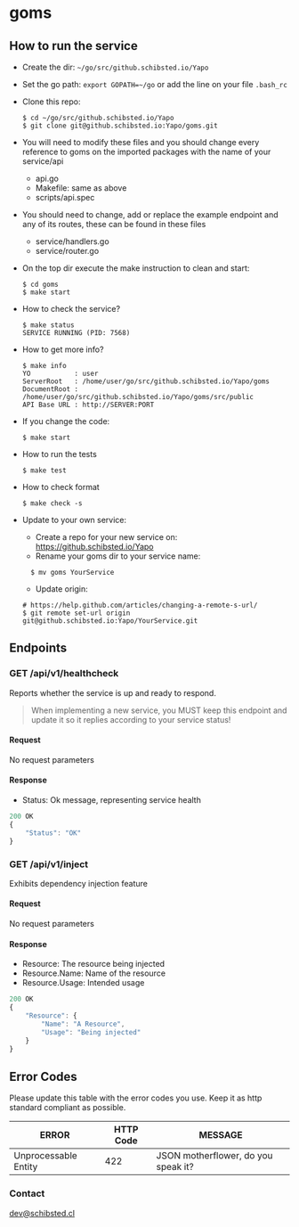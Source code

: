 # goms

## How to run the service

* Create the dir: `~/go/src/github.schibsted.io/Yapo`

* Set the go path: `export GOPATH=~/go` or add the line on your file `.bash_rc`

* Clone this repo:

  ```
  $ cd ~/go/src/github.schibsted.io/Yapo
  $ git clone git@github.schibsted.io:Yapo/goms.git
  ```

* You will need to modify these files and you should change every reference to goms on the imported packages with the name of your service/api
	- api.go
	- Makefile: same as above
	- scripts/api.spec
* You should need to change, add or replace the example endpoint and any of its routes, these can be found in these files
	- service/handlers.go
	- service/router.go

* On the top dir execute the make instruction to clean and start:

  ```
  $ cd goms
  $ make start
  ```

* How to check the service?

  ```
  $ make status
  SERVICE RUNNING (PID: 7568)
  ```

* How to get more info?

  ```
  $ make info
  YO           : user
  ServerRoot   : /home/user/go/src/github.schibsted.io/Yapo/goms
  DocumentRoot : /home/user/go/src/github.schibsted.io/Yapo/goms/src/public
  API Base URL : http://SERVER:PORT
  ```

* If you change the code:

  ```
  $ make start
  ```

* How to run the tests

  ```
  $ make test
  ```

* How to check format

  ```
  $ make check -s
  ```

* Update to your own service:
  - Create a repo for your new service on: https://github.schibsted.io/Yapo
  - Rename your goms dir to your service name:
  ```
    $ mv goms YourService
  ```
  - Update origin: 
  ```
  # https://help.github.com/articles/changing-a-remote-s-url/
  $ git remote set-url origin git@github.schibsted.io:Yapo/YourService.git
  ```

## Endpoints
### GET  /api/v1/healthcheck
Reports whether the service is up and ready to respond.

> When implementing a new service, you MUST keep this endpoint
and update it so it replies according to your service status!

#### Request
No request parameters

#### Response
* Status: Ok message, representing service health

```javascript
200 OK
{
	"Status": "OK"
}
```

### GET  /api/v1/inject
Exhibits dependency injection feature

#### Request
No request parameters

#### Response
* Resource: The resource being injected
* Resource.Name: Name of the resource
* Resource.Usage: Intended usage

```javascript
200 OK
{
	"Resource": {
		"Name": "A Resource",
		"Usage": "Being injected"
	}
}
```
## Error Codes
Please update this table with the error codes you use.
Keep it as http standard compliant as possible.

|      **ERROR**         |     **HTTP Code**    	|      **MESSAGE**
|----------------------- | --------------------- | ---------------------
|Unprocessable Entity    |         422           |  JSON motherflower, do you speak it?

### Contact
dev@schibsted.cl
